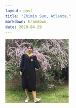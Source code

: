 ```yaml
---
layout: post
title: "Zhimin Sun, Atlanta."
markdown: kramdown
date: 2020-04-29
---
```


<img  class="img-avatar" alt="Zhimin Sun" src="img/zhimin-flower-200px.jpg">
